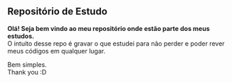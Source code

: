 ## Repositório de Estudo

**Olá! Seja bem vindo ao meu repositório onde estão parte dos meus estudos.**<br>
O intuito desse repo é gravar o que estudei para não perder e poder rever meus códigos 
em qualquer lugar.

Bem simples.<br>
Thank you :D